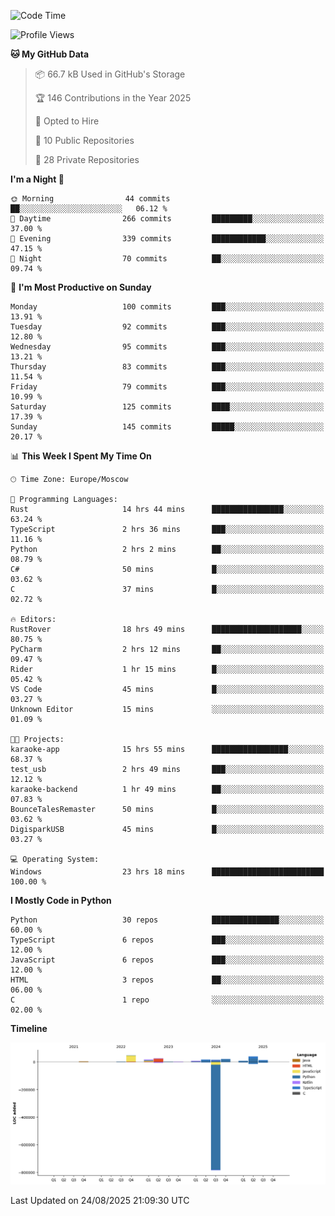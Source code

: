 <!--START_SECTION:waka-->
![Code Time](http://img.shields.io/badge/Code%20Time-806%20hrs%202%20mins-blue)

![Profile Views](http://img.shields.io/badge/Profile%20Views-0-blue)

**🐱 My GitHub Data** 

> 📦 66.7 kB Used in GitHub's Storage 
 > 
> 🏆 146 Contributions in the Year 2025
 > 
> 💼 Opted to Hire
 > 
> 📜 10 Public Repositories 
 > 
> 🔑 28 Private Repositories 
 > 
**I'm a Night 🦉** 

```text
🌞 Morning                44 commits          ██░░░░░░░░░░░░░░░░░░░░░░░   06.12 % 
🌆 Daytime                266 commits         █████████░░░░░░░░░░░░░░░░   37.00 % 
🌃 Evening                339 commits         ████████████░░░░░░░░░░░░░   47.15 % 
🌙 Night                  70 commits          ██░░░░░░░░░░░░░░░░░░░░░░░   09.74 % 
```
📅 **I'm Most Productive on Sunday** 

```text
Monday                   100 commits         ███░░░░░░░░░░░░░░░░░░░░░░   13.91 % 
Tuesday                  92 commits          ███░░░░░░░░░░░░░░░░░░░░░░   12.80 % 
Wednesday                95 commits          ███░░░░░░░░░░░░░░░░░░░░░░   13.21 % 
Thursday                 83 commits          ███░░░░░░░░░░░░░░░░░░░░░░   11.54 % 
Friday                   79 commits          ███░░░░░░░░░░░░░░░░░░░░░░   10.99 % 
Saturday                 125 commits         ████░░░░░░░░░░░░░░░░░░░░░   17.39 % 
Sunday                   145 commits         █████░░░░░░░░░░░░░░░░░░░░   20.17 % 
```


📊 **This Week I Spent My Time On** 

```text
🕑︎ Time Zone: Europe/Moscow

💬 Programming Languages: 
Rust                     14 hrs 44 mins      ████████████████░░░░░░░░░   63.24 % 
TypeScript               2 hrs 36 mins       ███░░░░░░░░░░░░░░░░░░░░░░   11.16 % 
Python                   2 hrs 2 mins        ██░░░░░░░░░░░░░░░░░░░░░░░   08.79 % 
C#                       50 mins             █░░░░░░░░░░░░░░░░░░░░░░░░   03.62 % 
C                        37 mins             █░░░░░░░░░░░░░░░░░░░░░░░░   02.72 % 

🔥 Editors: 
RustRover                18 hrs 49 mins      ████████████████████░░░░░   80.75 % 
PyCharm                  2 hrs 12 mins       ██░░░░░░░░░░░░░░░░░░░░░░░   09.47 % 
Rider                    1 hr 15 mins        █░░░░░░░░░░░░░░░░░░░░░░░░   05.42 % 
VS Code                  45 mins             █░░░░░░░░░░░░░░░░░░░░░░░░   03.27 % 
Unknown Editor           15 mins             ░░░░░░░░░░░░░░░░░░░░░░░░░   01.09 % 

🐱‍💻 Projects: 
karaoke-app              15 hrs 55 mins      █████████████████░░░░░░░░   68.37 % 
test_usb                 2 hrs 49 mins       ███░░░░░░░░░░░░░░░░░░░░░░   12.12 % 
karaoke-backend          1 hr 49 mins        ██░░░░░░░░░░░░░░░░░░░░░░░   07.83 % 
BounceTalesRemaster      50 mins             █░░░░░░░░░░░░░░░░░░░░░░░░   03.62 % 
DigisparkUSB             45 mins             █░░░░░░░░░░░░░░░░░░░░░░░░   03.27 % 

💻 Operating System: 
Windows                  23 hrs 18 mins      █████████████████████████   100.00 % 
```

**I Mostly Code in Python** 

```text
Python                   30 repos            ███████████████░░░░░░░░░░   60.00 % 
TypeScript               6 repos             ███░░░░░░░░░░░░░░░░░░░░░░   12.00 % 
JavaScript               6 repos             ███░░░░░░░░░░░░░░░░░░░░░░   12.00 % 
HTML                     3 repos             ██░░░░░░░░░░░░░░░░░░░░░░░   06.00 % 
C                        1 repo              ░░░░░░░░░░░░░░░░░░░░░░░░░   02.00 % 
```



**Timeline**

![Lines of Code chart](https://raw.githubusercontent.com/adlemx/adlemx/main/assets/bar_graph.png)


 Last Updated on 24/08/2025 21:09:30 UTC
<!--END_SECTION:waka-->

